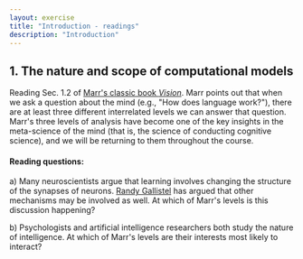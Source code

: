 ```yaml
---
layout: exercise
title: "Introduction - readings"
description: "Introduction" 
---
```


## 1. The nature and scope of computational models

Reading Sec. 1.2 of [Marr's classic book *Vision*](http://mechanism.ucsd.edu/teaching/f18/David_Marr_Vision_A_Computational_Investigation_into_the_Human_Representation_and_Processing_of_Visual_Information.chapter1.pdf). Marr points out that when we ask a question about the mind (e.g., "How does language work?"), there are at least three different interrelated levels we can answer that question. Marr's three levels of analysis have become one of the key insights in the meta-science of the mind (that is, the science of conducting cognitive science), and we will be returning to them throughout the course. 

#### Reading questions:
a) Many neuroscientists argue that learning involves changing the structure of the synapses of neurons. [Randy Gallistel](http://psych.rutgers.edu/faculty-profiles-a-contacts/96-charles-randy-gallistel) has argued that other mechanisms may be involved as well. At which of Marr's levels is this discussion happening?

b) Psychologists and artificial intelligence researchers both study the nature of intelligence. At which of Marr's levels are their interests most likely to interact?
